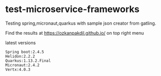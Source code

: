 # test-microservice-frameworks

Testing spring,micronaut,quarkus with sample json creator from gatling.

Find the results at https://ozkanpakdil.github.io/ on top right menu

latest versions
```
Spring boot:2.4.5
Helidon:2.2.2
Quarkus:1.13.2.Final
Micronaut:2.4.2
Vertx:4.0.3
```
